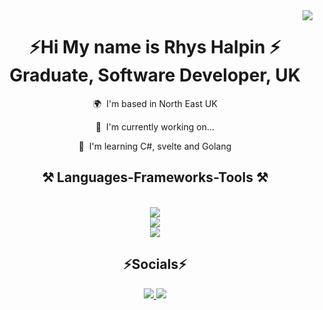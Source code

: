 <img align="right" src="https://visitor-badge.laobi.icu/badge?page_id=RhysHalpin-dev.RhysHalpin-dev" />
<h1 align="center">⚡Hi My name is Rhys Halpin ⚡<br>Graduate, Software Developer, UK</h1>

<div align="center">

<p> 🌍  I'm based in North East UK </p>
<p> 🚀  I'm currently working on...</p>
<p>🧠  I'm learning C#, svelte and Golang</p>

</div>

 
<h2 align="center">⚒️ Languages-Frameworks-Tools ⚒️</h2>
<br/>
<div align="center">
    <img src="https://skillicons.dev/icons?i=react,html,css,svelte" /><br>
    <img src="https://skillicons.dev/icons?i=javascript,typescript,cs,go" /><br>
    <img src="https://skillicons.dev/icons?i=mysql,azure,aws,git," />
</div>
<div align="center">
</div>

<h2 align="center">⚡Socials⚡</h2>

<div align="center"> 
  <a href="https://www.linkedin.com/in/rhys-halpin-9b387410b" target="_blank">
    <img src="https://img.shields.io/badge/LinkedIn-0077B5?style=for-the-badge&logo=linkedin&logoColor=white" target="_blank" />
  </a>
  <a href="https://halpindev.netlify.app" target="_blank">
     <img src="https://img.shields.io/badge/Portfolio-FF5722?style=for-the-badge&logo=todoist&logoColor=white" target="_blank" /> <!-- sqlite, safari, google-chrome are other good icon options -->
  </a>
</div>

